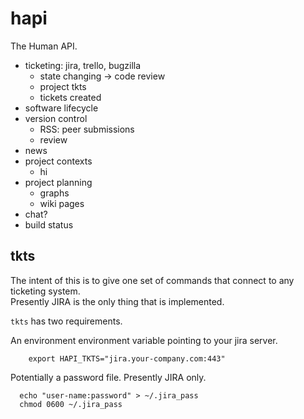 # hapi

The Human API.

- ticketing: jira, trello, bugzilla
  - state changing -> code review
  - project tkts
  - tickets created
- software lifecycle
- version control
  - RSS: peer submissions
  - review
- news
- project contexts
  - hi
- project planning
  - graphs
  - wiki pages
- chat?
- build status

## tkts

The intent of this is to give one set of commands that connect to any ticketing system.  
Presently JIRA is the only thing that is implemented.

`tkts` has two requirements.  

An environment environment variable pointing to your jira server.

```
    export HAPI_TKTS="jira.your-company.com:443"
```

Potentially a password file.   Presently JIRA only.

```
  echo "user-name:password" > ~/.jira_pass
  chmod 0600 ~/.jira_pass
```
